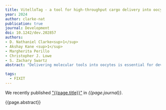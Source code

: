 ```yaml
---
title: VitelloTag - a tool for high-throughput cargo delivery into oocytes
year: 2024
author: clarke-nat
publication: true
journal: Development
doi: 10.1242/dev.202857
authors:
- D. Nathaniel Clarke<sup>1</sup>
- Akshay Kane <sup>1</sup>
- Margherita Perillo 
- Christopher J. Lowe 
- S. Zachary Swartz 
abstract: "Delivering molecular tools into oocytes is essential for developmental and reproductive biology. Microinjection, the conventional method, is equipment intensive, often technically challenging and has a low yield, and is impractical in species with delicate oocytes or restricted spawning seasons. To overcome these limitations, we developed VitelloTag, a cost-effective, high-throughput system using vitellogenin-derived fusion proteins to enable efficient cargo delivery via receptor-mediated endocytosis. We demonstrate its utility by delivering Cas9/sgRNA complexes in two distantly related species for gene knockout."

tags:
  - FIXIT
---
```


We recently published ["{{page.title}}"](https://doi.org/{{page.doi}}) in *{{page.journal}}*.

{{page.abstract}}

